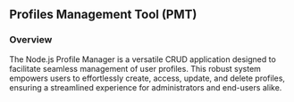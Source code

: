 ## Profiles Management Tool (PMT)

### Overview
The Node.js Profile Manager is a versatile CRUD application designed to facilitate seamless management of user profiles. This robust system empowers users to effortlessly create, access, update, and delete profiles, ensuring a streamlined experience for administrators and end-users alike.